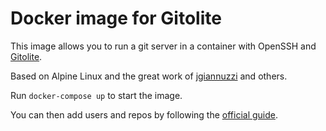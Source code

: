 # Docker image for Gitolite

This image allows you to run a git server in a container with OpenSSH and [Gitolite](https://github.com/sitaramc/gitolite#readme).

Based on Alpine Linux and the great work of [jgiannuzzi](https://github.com/jgiannuzzi/docker-gitolite) and others.

Run `docker-compose up` to start the image.

You can then add users and repos by following the [official guide](https://github.com/sitaramc/gitolite#adding-users-and-repos).
